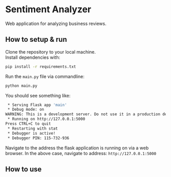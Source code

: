 # Sentiment Analyzer
Web application for analyzing business reviews.

## How to setup & run
Clone the repository to your local machine.\
Install dependencies with:
```sh
pip install -r requirements.txt
```
Run the `main.py` file via commandline:
```sh
python main.py
```
You should see something like:
```sh
 * Serving Flask app 'main'
 * Debug mode: on
WARNING: This is a development server. Do not use it in a production deployment. Use a production WSGI server instead.
 * Running on http://127.0.0.1:5000
Press CTRL+C to quit
 * Restarting with stat
 * Debugger is active!
 * Debugger PIN: 115-732-936
```
Navigate to the address the flask application is running on via a web browser. In the above case, navigate to address: `http://127.0.0.1:5000`

## How to use
